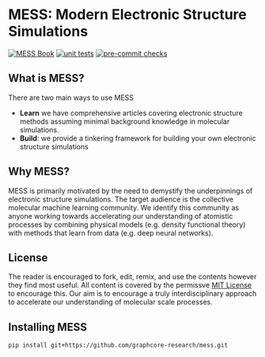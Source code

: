 # MESS: Modern Electronic Structure Simulations

[![MESS Book](https://img.shields.io/badge/MESS-Book-blue?logo=bookstack)](https://urban-disco-ln3g6we.pages.github.io/intro.html)
[![unit tests](https://github.com/graphcore-research/mess/actions/workflows/unittest.yaml/badge.svg)](https://github.com/graphcore-research/mess/actions/workflows/unittest.yaml)
[![pre-commit checks](https://github.com/graphcore-research/mess/actions/workflows/pre-commit.yaml/badge.svg)](https://github.com/graphcore-research/mess/actions/workflows/pre-commit.yaml)

## What is MESS?

There are two main ways to use MESS

- **Learn** we have comprehensive articles covering electronic structure methods
  assuming minimal background knowledge in molecular simulations.
- **Build**: we provide a tinkering framework for building your own electronic structure
  simulations

## Why MESS?

MESS is primarily motivated by the need to demystify the underpinnings of electronic
structure simulations. The target audience is the collective molecular machine learning
community. We identify this community as anyone working towards accelerating our
understanding of atomistic processes by combining physical models (e.g. density
functional theory) with methods that learn from data (e.g. deep neural networks).

## License

The reader is encouraged to fork, edit, remix, and use the contents however they find
most useful. All content is covered by the permissve [MIT License](./LICENSE) to
encourage this. Our aim is to encourage a truly interdisciplinary approach to accelerate
our understanding of molecular scale processes.

## Installing MESS

```
pip install git+https://github.com/graphcore-research/mess.git
```
